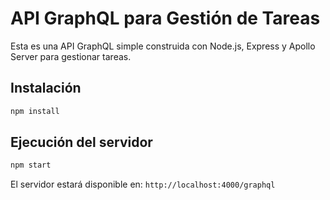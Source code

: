 # API GraphQL para Gestión de Tareas

Esta es una API GraphQL simple construida con Node.js, Express y Apollo Server para gestionar tareas.

## Instalación

```bash
npm install
```

## Ejecución del servidor

```bash
npm start
```

El servidor estará disponible en: `http://localhost:4000/graphql`

